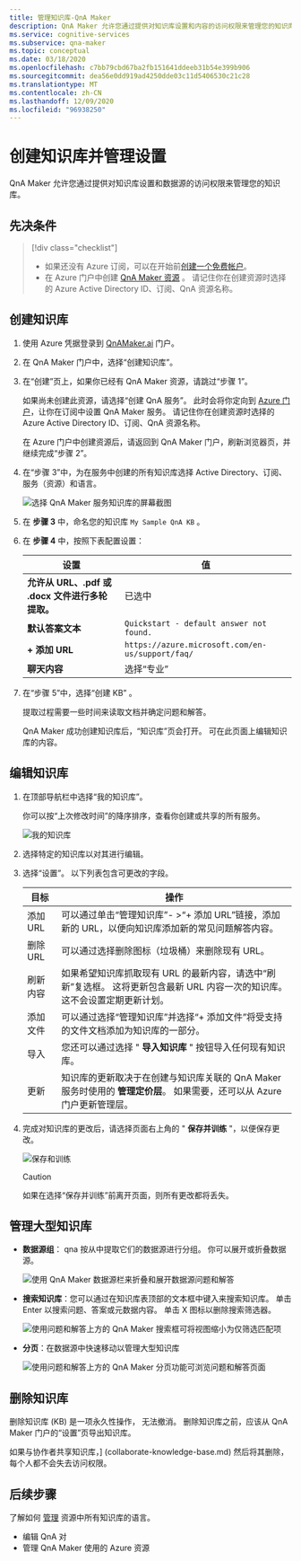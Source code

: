 ```yaml
---
title: 管理知识库-QnA Maker
description: QnA Maker 允许您通过提供对知识库设置和内容的访问权限来管理您的知识库。
ms.service: cognitive-services
ms.subservice: qna-maker
ms.topic: conceptual
ms.date: 03/18/2020
ms.openlocfilehash: c7bb79cbd67ba2fb151641ddeeb31b54e399b906
ms.sourcegitcommit: dea56e0dd919ad4250dde03c11d5406530c21c28
ms.translationtype: MT
ms.contentlocale: zh-CN
ms.lasthandoff: 12/09/2020
ms.locfileid: "96938250"
---
```

# <a name="create-knowledge-base-and-manage-settings"></a>创建知识库并管理设置

QnA Maker 允许您通过提供对知识库设置和数据源的访问权限来管理您的知识库。

## <a name="prerequisites"></a>先决条件

> [!div class="checklist"]
> * 如果还没有 Azure 订阅，可以在开始前[创建一个免费帐户](https://azure.microsoft.com/free/cognitive-services/)。
> * 在 Azure 门户中创建 [QnA Maker 资源](https://ms.portal.azure.com/#create/Microsoft.CognitiveServicesQnAMaker) 。 请记住你在创建资源时选择的 Azure Active Directory ID、订阅、QnA 资源名称。

## <a name="create-a-knowledge-base"></a>创建知识库

1. 使用 Azure 凭据登录到 [QnAMaker.ai](https://QnAMaker.ai) 门户。

1. 在 QnA Maker 门户中，选择“创建知识库”。

1. 在“创建”页上，如果你已经有 QnA Maker 资源，请跳过“步骤 1”。

    如果尚未创建此资源，请选择“创建 QnA 服务”。 此时会将你定向到 [Azure 门户](https://ms.portal.azure.com/#create/Microsoft.CognitiveServicesQnAMaker)，让你在订阅中设置 QnA Maker 服务。 请记住你在创建资源时选择的 Azure Active Directory ID、订阅、QnA 资源名称。

    在 Azure 门户中创建资源后，请返回到 QnA Maker 门户，刷新浏览器页，并继续完成“步骤 2”。

1. 在“步骤 3”中，为在服务中创建的所有知识库选择 Active Directory、订阅、服务（资源）和语言。

   ![选择 QnA Maker 服务知识库的屏幕截图](../media/qnamaker-quickstart-kb/qnaservice-selection.png)

1. 在 **步骤 3** 中，命名您的知识库 `My Sample QnA KB` 。

1. 在 **步骤 4** 中，按照下表配置设置：

    |设置|值|
    |--|--|
    |**允许从 URL、.pdf 或 .docx 文件进行多轮提取。**|已选中|
    |**默认答案文本**| `Quickstart - default answer not found.`|
    |**+ 添加 URL**|`https://azure.microsoft.com/en-us/support/faq/`|
    |**聊天内容**|选择“专业”|

1. 在“步骤 5”中，选择“创建 KB” 。

    提取过程需要一些时间来读取文档并确定问题和解答。

    QnA Maker 成功创建知识库后，“知识库”页会打开。 可在此页面上编辑知识库的内容。

## <a name="edit-knowledge-base"></a>编辑知识库

1.  在顶部导航栏中选择“我的知识库”。

       你可以按“上次修改时间”的降序排序，查看你创建或共享的所有服务。

       ![我的知识库](../media/qnamaker-how-to-edit-kb/my-kbs.png)

1. 选择特定的知识库以对其进行编辑。

1.  选择“设置”。 以下列表包含可更改的字段。

       |目标|操作|
       |--|--|
       |添加 URL|可以通过单击“管理知识库”- >“+ 添加 URL”链接，添加新的 URL，以便向知识库添加新的常见问题解答内容。|
       |删除 URL|可以通过选择删除图标（垃圾桶）来删除现有 URL。|
       |刷新内容|如果希望知识库抓取现有 URL 的最新内容，请选中“刷新”复选框。 这将更新包含最新 URL 内容一次的知识库。 这不会设置定期更新计划。|
       |添加文件|可以通过选择“管理知识库”并选择“+ 添加文件”将受支持的文件文档添加为知识库的一部分。|
    |导入|您还可以通过选择 " **导入知识库** " 按钮导入任何现有知识库。 |
    |更新|知识库的更新取决于在创建与知识库关联的 QnA Maker 服务时使用的 **管理定价层**。 如果需要，还可以从 Azure 门户更新管理层。

  1. 完成对知识库的更改后，请选择页面右上角的 " **保存并训练** "，以便保存更改。

       ![保存和训练](../media/qnamaker-how-to-edit-kb/save-and-train.png)

       >[!CAUTION]
       >如果在选择“保存并训练”前离开页面，则所有更改都将丢失。



## <a name="manage-large-knowledge-bases"></a>管理大型知识库

* **数据源组**： qna 按从中提取它们的数据源进行分组。 你可以展开或折叠数据源。

    ![使用 QnA Maker 数据源栏来折叠和展开数据源问题和解答](../media/qnamaker-how-to-edit-kb/data-source-grouping.png)

* **搜索知识库**：您可以通过在知识库表顶部的文本框中键入来搜索知识库。 单击 Enter 以搜索问题、答案或元数据内容。 单击 X 图标以删除搜索筛选器。

    ![使用问题和解答上方的 QnA Maker 搜索框可将视图缩小为仅筛选匹配项](../media/qnamaker-how-to-edit-kb/search-paginate-group.png)

* **分页**：在数据源中快速移动以管理大型知识库

    ![使用问题和解答上方的 QnA Maker 分页功能可浏览问题和解答页面](../media/qnamaker-how-to-edit-kb/pagination.png)

## <a name="delete-knowledge-bases"></a>删除知识库

删除知识库 (KB) 是一项永久性操作， 无法撤消。 删除知识库之前，应该从 QnA Maker 门户的“设置”页导出知识库。

如果与协作者共享知识库，] (collaborate-knowledge-base.md) 然后将其删除，每个人都不会失去访问权限。

## <a name="next-steps"></a>后续步骤

了解如何 [管理](../index.yml) 资源中所有知识库的语言。

* 编辑 QnA 对
* 管理 QnA Maker 使用的 Azure 资源